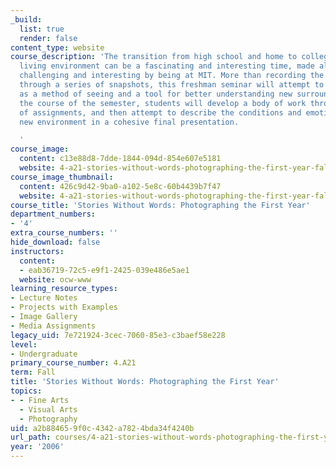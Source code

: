```yaml
---
_build:
  list: true
  render: false
content_type: website
course_description: 'The transition from high school and home to college and a new
  living environment can be a fascinating and interesting time, made all the more
  challenging and interesting by being at MIT. More than recording the first semester
  through a series of snapshots, this freshman seminar will attempt to teach photography
  as a method of seeing and a tool for better understanding new surroundings. Over
  the course of the semester, students will develop a body of work through a series
  of assignments, and then attempt to describe the conditions and emotions of their
  new environment in a cohesive final presentation.

  '
course_image:
  content: c13e88d8-7dde-1844-094d-854e607e5181
  website: 4-a21-stories-without-words-photographing-the-first-year-fall-2006
course_image_thumbnail:
  content: 426c9d42-9ba0-a102-5e8c-60b4439b7f47
  website: 4-a21-stories-without-words-photographing-the-first-year-fall-2006
course_title: 'Stories Without Words: Photographing the First Year'
department_numbers:
- '4'
extra_course_numbers: ''
hide_download: false
instructors:
  content:
  - eab36719-72c5-e9f1-2425-039e486e5ae1
  website: ocw-www
learning_resource_types:
- Lecture Notes
- Projects with Examples
- Image Gallery
- Media Assignments
legacy_uid: 7e721924-3cec-7060-85e3-c3baef58e228
level:
- Undergraduate
primary_course_number: 4.A21
term: Fall
title: 'Stories Without Words: Photographing the First Year'
topics:
- - Fine Arts
  - Visual Arts
  - Photography
uid: a2b88465-9f0c-4342-a782-4bda34f4240b
url_path: courses/4-a21-stories-without-words-photographing-the-first-year-fall-2006
year: '2006'
---
```

